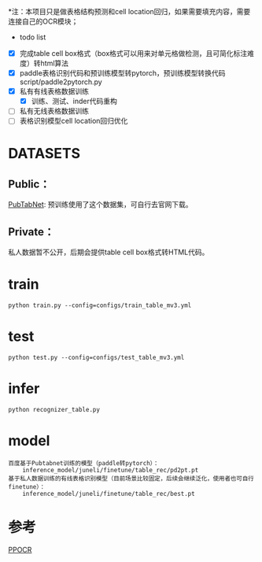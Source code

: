 *注：本项目只是做表格结构预测和cell location回归，如果需要填充内容，需要连接自己的OCR模块；
- todo list
- [x] 完成table cell box格式（box格式可以用来对单元格做检测，且可简化标注难度）转html算法
- [x] paddle表格识别代码和预训练模型转pytorch，预训练模型转换代码script/paddle2pytorch.py
- [x] 私有有线表格数据训练
    - [x] 训练、测试、inder代码重构
- [ ] 私有无线表格数据训练
- [ ] 表格识别模型cell location回归优化

# DATASETS
## Public：
[PubTabNet](https://github.com/ibm-aur-nlp/PubTabNet): 预训练使用了这个数据集，可自行去官网下载。    
    
## Private：
私人数据暂不公开，后期会提供table cell box格式转HTML代码。

# train
    python train.py --config=configs/train_table_mv3.yml

# test
    python test.py --config=configs/test_table_mv3.yml

# infer
    python recognizer_table.py

# model
    百度基于Pubtabnet训练的模型（paddle转pytorch）：
        inference_model/juneli/finetune/table_rec/pd2pt.pt
    基于私人数据训练的有线表格识别模型（目前场景比较固定，后续会继续泛化，使用者也可自行finetune）：
        inference_model/juneli/finetune/table_rec/best.pt
        
# 参考
[PPOCR](https://github.com/PaddlePaddle/PaddleOCR) 
